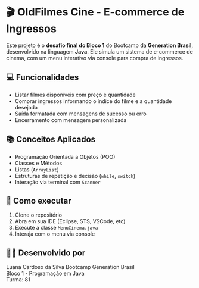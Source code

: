 # 🎬 OldFilmes Cine - E-commerce de Ingressos

Este projeto é o **desafio final do Bloco 1** do Bootcamp da **Generation Brasil**, desenvolvido na linguagem **Java**. Ele simula um sistema de e-commerce de cinema, com um menu interativo via console para compra de ingressos.

## 💻 Funcionalidades

- Listar filmes disponíveis com preço e quantidade
- Comprar ingressos informando o índice do filme e a quantidade desejada
- Saída formatada com mensagens de sucesso ou erro
- Encerramento com mensagem personalizada

## 📚 Conceitos Aplicados

- Programação Orientada a Objetos (POO)
- Classes e Métodos
- Listas (`ArrayList`)
- Estruturas de repetição e decisão (`while`, `switch`)
- Interação via terminal com `Scanner`

## 🚀 Como executar

1. Clone o repositório
2. Abra em sua IDE (Eclipse, STS, VSCode, etc)
3. Execute a classe `MenuCinema.java`
4. Interaja com o menu via console

## 👩‍💻 Desenvolvido por
Luana Cardoso da Silva
Bootcamp Generation Brasil  
Bloco 1 - Programação em Java  
Turma: 81

